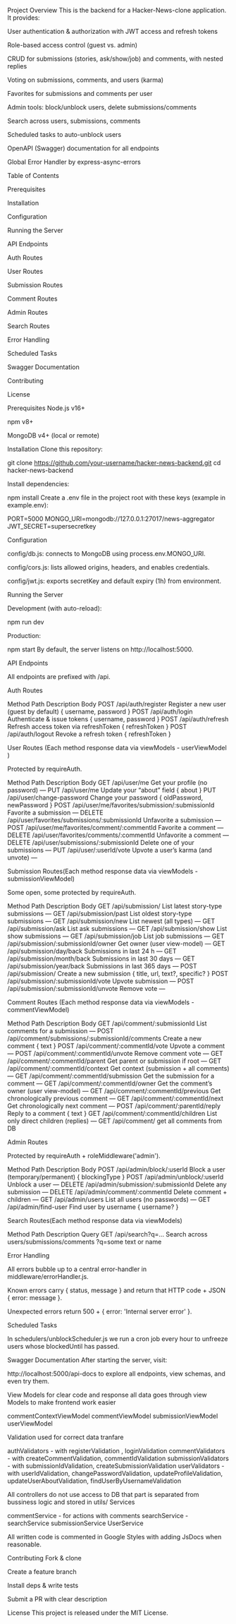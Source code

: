 Project Overview
This is the backend for a Hacker-News-clone application. It provides:

User authentication & authorization with JWT access and refresh tokens

Role-based access control (guest vs. admin)

CRUD for submissions (stories, ask/show/job) and comments, with nested replies

Voting on submissions, comments, and users (karma)

Favorites for submissions and comments per user

Admin tools: block/unblock users, delete submissions/comments

Search across users, submissions, comments

Scheduled tasks to auto-unblock users

OpenAPI (Swagger) documentation for all endpoints

Global Error Handler by express-async-errors

Table of Contents

Prerequisites

Installation

Configuration

Running the Server

API Endpoints

Auth Routes

User Routes

Submission Routes

Comment Routes

Admin Routes

Search Routes

Error Handling

Scheduled Tasks

Swagger Documentation

Contributing

License

Prerequisites
Node.js v16+

npm v8+

MongoDB v4+ (local or remote)

Installation
Clone this repository:

git clone https://github.com/your-username/hacker-news-backend.git
cd hacker-news-backend

Install dependencies:

npm install
Create a .env file in the project root with these keys (example in example.env):

PORT=5000
MONGO_URI=mongodb://127.0.0.1:27017/news-aggregator
JWT_SECRET=supersecretkey

Configuration

config/db.js: connects to MongoDB using process.env.MONGO_URI.

config/cors.js: lists allowed origins, headers, and enables credentials.

config/jwt.js: exports secretKey and default expiry (1h) from environment.

Running the Server

Development (with auto-reload):

npm run dev

Production:

npm start
By default, the server listens on http://localhost:5000.

API Endpoints

All endpoints are prefixed with /api.

Auth Routes

Method	Path	Description	Body
POST	/api/auth/register	Register a new user (guest by default)	{ username, password }
POST	/api/auth/login	Authenticate & issue tokens	{ username, password }
POST	/api/auth/refresh	Refresh access token via refreshToken	{ refreshToken }
POST	/api/auth/logout	Revoke a refresh token	{ refreshToken }

User Routes (Each method response data via viewModels - userViewModel )

Protected by requireAuth.

Method	Path	Description	Body
GET	/api/user/me	Get your profile (no password)	—
PUT	/api/user/me	Update your “about” field	{ about }
PUT	/api/user/change-password	Change your password	{ oldPassword, newPassword }
POST	/api/user/me/favorites/submission/:submissionId	Favorite a submission	—
DELETE	/api/user/favorites/submissions/:submissionId	Unfavorite a submission	—
POST	/api/user/me/favorites/comment/:commentId	Favorite a comment	—
DELETE	/api/user/favorites/comments/:commentId	Unfavorite a comment	—
DELETE	/api/user/submissions/:submissionId	Delete one of your submissions	—
PUT	/api/user/:userId/vote	Upvote a user’s karma (and unvote)	—

Submission Routes(Each method response data via viewModels - submissionViewModel)

Some open, some protected by requireAuth.

Method	Path	Description	Body
GET	/api/submission/	List latest story-type submissions	—
GET	/api/submission/past	List oldest story-type submissions	—
GET	/api/submission/new	List newest (all types)	—
GET	/api/submission/ask	List ask submissions	—
GET	/api/submission/show	List show submissions	—
GET	/api/submission/job	List job submissions	—
GET	/api/submission/:submissionId/owner	Get owner (user view-model)	—
GET	/api/submission/day/back	Submissions in last 24 h	—
GET	/api/submission/month/back	Submissions in last 30 days	—
GET	/api/submission/year/back	Submissions in last 365 days	—
POST	/api/submission/	Create a new submission	{ title, url, text?, specific? }
POST	/api/submission/:submissionId/vote	Upvote submission	—
POST	/api/submission/:submissionId/unvote	Remove vote	—

Comment Routes  (Each method response data via viewModels - commentViewModel)

Method	Path	Description	Body
GET	/api/comment/:submissionId	List comments for a submission	—
POST	/api/comment/submissions/:submissionId/comments	Create a new comment	{ text }
POST	/api/comment/:commentId/vote	Upvote a comment	—
POST	/api/comment/:commentId/unvote	Remove comment vote	—
GET	/api/comment/:commentId/parent	Get parent or submission if root	—
GET	/api/comment/:commentId/context	Get context (submission + all comments)	—
GET	/api/comment/:commentId/submission	Get the submission for a comment	—
GET	/api/comment/:commentId/owner	Get the comment’s owner (user view-model)	—
GET	/api/comment/:commentId/previous	Get chronologically previous comment	—
GET	/api/comment/:commentId/next	Get chronologically next comment	—
POST	/api/comment/:parentId/reply	Reply to a comment	{ text }
GET	/api/comment/:commentId/children	List only direct children (replies)	—
GET /api/comment/    get all comments from DB 

Admin Routes

Protected by requireAuth + roleMiddleware('admin').


Method	Path	Description	Body
POST	/api/admin/block/:userId	Block a user (temporary/permanent)	{ blockingType }
POST	/api/admin/unblock/:userId	Unblock a user	—
DELETE	/api/admin/submission/:submissionId	Delete any submission	—
DELETE	/api/admin/comment/:commentId	Delete comment + children	—
GET	/api/admin/users	List all users (no passwords)	—
GET	/api/admin/find-user	Find user by username	{ username? }

Search Routes(Each method response data via viewModels)

Method	Path	Description	Query
GET	/api/search?q=...	Search across users/submissions/comments	?q=some text or name

Error Handling

All errors bubble up to a central error-handler in middleware/errorHandler.js.

Known errors carry { status, message } and return that HTTP code + JSON { error: message }.

Unexpected errors return 500 + { error: 'Internal server error' }.

Scheduled Tasks

In schedulers/unblockScheduler.js we run a cron job every hour to unfreeze users whose blockedUntil has passed.

Swagger Documentation
After starting the server, visit:

http://localhost:5000/api-docs
to explore all endpoints, view schemas, and even try them.

View Models 
for clear code and response all data goes through view Models to make frontend work easier

commentContextViewModel 
commentViewModel
submissionViewModel
userViewModel

Validation used for correct data tranfare

authValidators - with registerValidation , loginValidation
commentValidators - with createCommentValidation, commentIdValidation
submissionValidators - with submissionIdValidation, createSubmissionValidation
userValidators - with userIdValidation, changePasswordValidation, updateProfileValidation,
updateUserAboutValidation, findUserByUsernameValidation

All controllers do not use access to DB that part is separated from bussiness logic and stored in
utils/ Services

commentService - for actions with comments
searchService - 
searchService
submissionService
UserService

All written code is commented in Google Styles with adding JsDocs when reasonable.

Contributing
Fork & clone

Create a feature branch

Install deps & write tests

Submit a PR with clear description

License
This project is released under the MIT License.